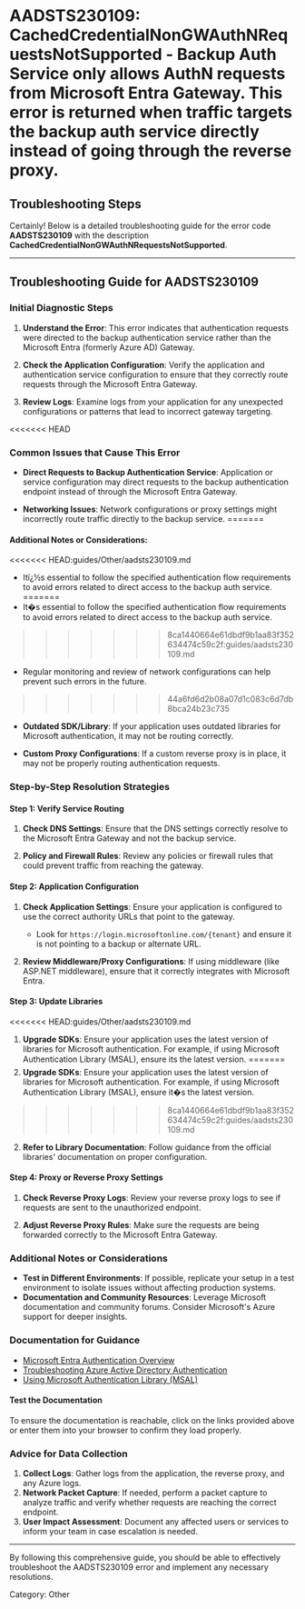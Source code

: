 # AADSTS230109: CachedCredentialNonGWAuthNRequestsNotSupported - Backup Auth Service only allows AuthN requests from Microsoft Entra Gateway. This error is returned when traffic targets the backup auth service directly instead of going through the reverse proxy.


## Troubleshooting Steps
Certainly! Below is a detailed troubleshooting guide for the error code **AADSTS230109** with the description **CachedCredentialNonGWAuthNRequestsNotSupported**.

---

## Troubleshooting Guide for AADSTS230109

### Initial Diagnostic Steps
1. **Understand the Error**: This error indicates that authentication requests were directed to the backup authentication service rather than the Microsoft Entra (formerly Azure AD) Gateway. 

2. **Check the Application Configuration**: Verify the application and authentication service configuration to ensure that they correctly route requests through the Microsoft Entra Gateway.

3. **Review Logs**: Examine logs from your application for any unexpected configurations or patterns that lead to incorrect gateway targeting.

<<<<<<< HEAD
### Common Issues that Cause This Error
- **Direct Requests to Backup Authentication Service**: Application or service configuration may direct requests to the backup authentication endpoint instead of through the Microsoft Entra Gateway.
  
- **Networking Issues**: Network configurations or proxy settings might incorrectly route traffic directly to the backup service.
=======
#### Additional Notes or Considerations:
<<<<<<< HEAD:guides/Other/aadsts230109.md
- Itï¿½s essential to follow the specified authentication flow requirements to avoid errors related to direct access to the backup auth service.
=======
- It�s essential to follow the specified authentication flow requirements to avoid errors related to direct access to the backup auth service.
>>>>>>> 8ca1440664e61dbdf9b1aa83f352634474c59c2f:guides/aadsts230109.md
- Regular monitoring and review of network configurations can help prevent such errors in the future.
>>>>>>> 44a6fd6d2b08a07d1c083c6d7db8bca24b23c735

- **Outdated SDK/Library**: If your application uses outdated libraries for Microsoft authentication, it may not be routing correctly.

- **Custom Proxy Configurations**: If a custom reverse proxy is in place, it may not be properly routing authentication requests.

### Step-by-Step Resolution Strategies

#### Step 1: Verify Service Routing
1. **Check DNS Settings**: Ensure that the DNS settings correctly resolve to the Microsoft Entra Gateway and not the backup service.
  
2. **Policy and Firewall Rules**: Review any policies or firewall rules that could prevent traffic from reaching the gateway.

#### Step 2: Application Configuration
1. **Check Application Settings**: Ensure your application is configured to use the correct authority URLs that point to the gateway.
   - Look for `https://login.microsoftonline.com/{tenant}` and ensure it is not pointing to a backup or alternate URL.

2. **Review Middleware/Proxy Configurations**: If using middleware (like ASP.NET middleware), ensure that it correctly integrates with Microsoft Entra.

#### Step 3: Update Libraries
<<<<<<< HEAD:guides/Other/aadsts230109.md
1. **Upgrade SDKs**: Ensure your application uses the latest version of libraries for Microsoft authentication. For example, if using Microsoft Authentication Library (MSAL), ensure its the latest version.
=======
1. **Upgrade SDKs**: Ensure your application uses the latest version of libraries for Microsoft authentication. For example, if using Microsoft Authentication Library (MSAL), ensure it�s the latest version.
>>>>>>> 8ca1440664e61dbdf9b1aa83f352634474c59c2f:guides/aadsts230109.md

2. **Refer to Library Documentation**: Follow guidance from the official libraries' documentation on proper configuration.

#### Step 4: Proxy or Reverse Proxy Settings
1. **Check Reverse Proxy Logs**: Review your reverse proxy logs to see if requests are sent to the unauthorized endpoint.

2. **Adjust Reverse Proxy Rules**: Make sure the requests are being forwarded correctly to the Microsoft Entra Gateway.

### Additional Notes or Considerations
- **Test in Different Environments**: If possible, replicate your setup in a test environment to isolate issues without affecting production systems.
- **Documentation and Community Resources**: Leverage Microsoft documentation and community forums. Consider Microsoft's Azure support for deeper insights.

### Documentation for Guidance
- [Microsoft Entra Authentication Overview](https://learn.microsoft.com/en-us/azure/active-directory/develop/authentication-scenarios)
- [Troubleshooting Azure Active Directory Authentication](https://learn.microsoft.com/en-us/azure/active-directory/develop/authentication-troubleshooting)
- [Using Microsoft Authentication Library (MSAL)](https://learn.microsoft.com/en-us/azure/active-directory/develop/msal-overview)

#### Test the Documentation
To ensure the documentation is reachable, click on the links provided above or enter them into your browser to confirm they load properly.

### Advice for Data Collection
1. **Collect Logs**: Gather logs from the application, the reverse proxy, and any Azure logs.
2. **Network Packet Capture**: If needed, perform a packet capture to analyze traffic and verify whether requests are reaching the correct endpoint.
3. **User Impact Assessment**: Document any affected users or services to inform your team in case escalation is needed.

--- 

By following this comprehensive guide, you should be able to effectively troubleshoot the AADSTS230109 error and implement any necessary resolutions.

Category: Other